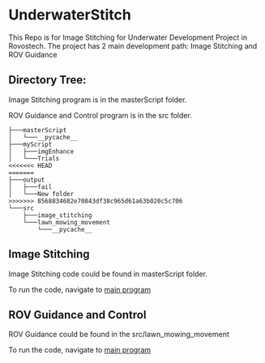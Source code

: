 # UnderwaterStitch
This Repo is for Image Stitching for Underwater Development Project in Rovostech. The project has 2 main development path: Image Stitching and ROV Guidance

## Directory Tree:

Image Stitching program is in the masterScript folder.

ROV Guidance and Control program is in the src folder.
```
├───masterScript
│   └───__pycache__
├───myScript
│   ├───imgEnhance
│   └───Trials
<<<<<<< HEAD
=======
├───output
│   ├───fail
│   └───New folder
>>>>>>> 8568834682e70843df38c965d61a63b020c5c706
└───src
    ├───image_stitching
    └───lawn_mowing_movement
        └───__pycache__
```
## Image Stitching
Image Stitching code could be found in masterScript folder.

To run the code, navigate to [main program](./masterScript/main.py)

## ROV Guidance and Control
ROV Guidance could be found in the src/lawn_mowing_movement

To run the code, navigate to [main program](./src/lawn_mowing_movement/main.py)

